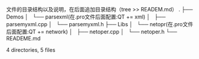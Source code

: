 文件的目录结构以及说明，在后面追加目录结构（tree >> READEM.md）
.
├── Demos
│   └── parsexml(在.pro文件后面配置:QT       += xml)
│       ├── parsemyxml.cpp
│       └── parsemyxml.h
├── Libs
│   └── netopr(在.pro文件后面配置:QT       += network)
│       ├── netoper.cpp
│       └── netoper.h
└── READEME.md

4 directories, 5 files
